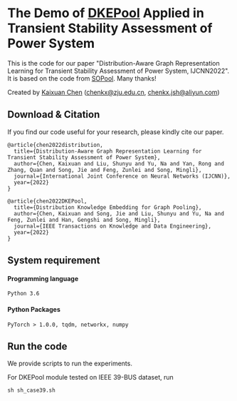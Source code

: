 
# The Demo of [DKEPool](https://github.com/chenchkx/DKEPool) Applied in Transient Stability Assessment of Power System

This is the code for our paper "Distribution-Aware Graph Representation Learning for Transient Stability Assessment of Power System, IJCNN2022". It is based on the code from [SOPool](https://github.com/divelab/sopool). Many thanks!

Created by [Kaixuan Chen](chenkx@zju.edu.cn) (chenkx@zju.edu.cn, chenkx.jsh@aliyun.com)

## Download & Citation

If you find our code useful for your research, please kindly cite our paper.
```
@article{chen2022distribution,
  title={Distribution-Aware Graph Representation Learning for Transient Stability Assessment of Power System},
  author={Chen, Kaixuan and Liu, Shunyu and Yu, Na and Yan, Rong and Zhang, Quan and Song, Jie and Feng, Zunlei and Song, Mingli},
  journal={International Joint Conference on Neural Networks (IJCNN)},
  year={2022}
}

@article{chen2022DKEPool,
  title={Distribution Knowledge Embedding for Graph Pooling},
  author={Chen, Kaixuan and Song, Jie and Liu, Shunyu and Yu, Na and Feng, Zunlei and Han, Gengshi and Song, Mingli},
  journal={IEEE Transactions on Knowledge and Data Engineering},
  year={2022}
}
```

## System requirement

#### Programming language

```
Python 3.6
```

#### Python Packages

```
PyTorch > 1.0.0, tqdm, networkx, numpy
```

## Run the code

We provide scripts to run the experiments.

For DKEPool module tested on IEEE 39-BUS dataset, run

```
sh sh_case39.sh
```
